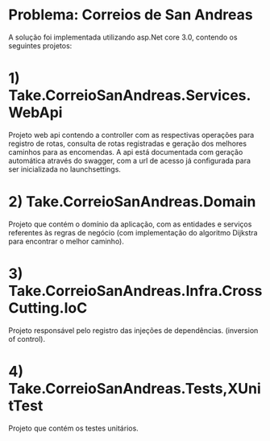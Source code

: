 # Problema: Correios de San Andreas

A solução foi implementada utilizando asp.Net core 3.0, contendo os seguintes projetos:

# 1) Take.CorreioSanAndreas.Services.WebApi
Projeto  web api contendo a controller com as respectivas operações para registro de rotas, consulta de rotas registradas e geração dos melhores caminhos para as encomendas.
A api está documentada com geração automática através do swagger, com a url de acesso já configurada para ser inicializada no launchsettings.

# 2) Take.CorreioSanAndreas.Domain
Projeto que contém o domínio da aplicação, com as entidades e serviços referentes às regras de negócio (com implementação do algoritmo Dijkstra para encontrar o melhor caminho).

# 3) Take.CorreioSanAndreas.Infra.CrossCutting.IoC
Projeto responsável pelo registro das injeções de dependências. (inversion of control).

# 4) Take.CorreioSanAndreas.Tests,XUnitTest
Projeto que contém os testes unitários.
